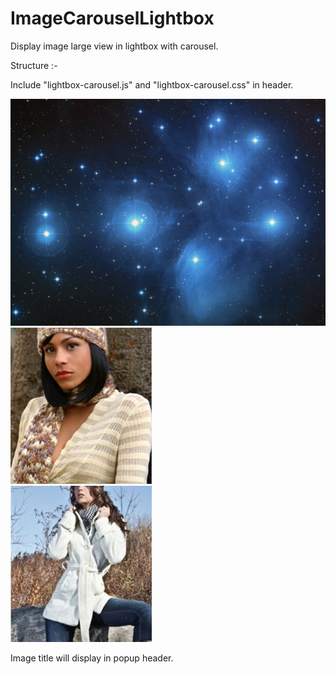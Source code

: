 ImageCarouselLightbox
=====================

Display image large view in lightbox with carousel.


Structure :-

Include "lightbox-carousel.js" and "lightbox-carousel.css" in header.

<link href="css/lightbox-carousel.css" type="text/css" rel="stylesheet">
<script type="text/javascript" src="js/lightbox-carousel.js"></script>


<!-- HTML -->
<div class="mainClass">
	<div class="innerClass">
		<img title="Image one" src="img/carousel/Pleiades_large.jpg" />
	</div>
	<div class="innerClass">
		<img title="Image two" src="img/carousel/_n02o5mji9.jpg" />
	</div>
	<div class="innerClass">
		<img title="Image three" src="img/carousel/_g6nnejt4o.jpg" />
	</div>
</div>

<!-- Javascript -->
<script type="text/javascript">
	$(function(){
		$(".mainClass").lightboxCarousel();
	})
</script>

Image title will display in popup header.
